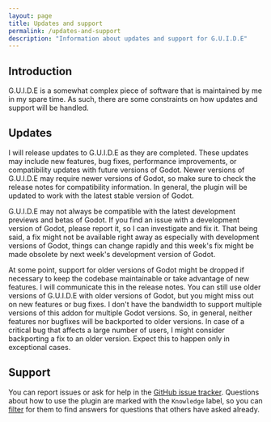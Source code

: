 ```yaml
---
layout: page
title: Updates and support
permalink: /updates-and-support
description: "Information about updates and support for G.U.I.D.E"
---
```


## Introduction

G.U.I.D.E is a somewhat complex piece of software that is maintained by me in my spare time. As such, there are some constraints on how updates and support will be handled.  

## Updates

I will release updates to G.U.I.D.E as they are completed. These updates may include new features, bug fixes, performance improvements, or compatibility updates with future versions of Godot. Newer versions of G.U.I.D.E may require newer versions of Godot, so make sure to check the release notes for compatibility information. In general, the plugin will be updated to work with the latest stable version of Godot. 

G.U.I.D.E may not always be compatible with the latest development previews and betas of Godot. If you find an issue with a development version of Godot, please report it, so I can investigate and fix it. That being said, a fix might not be available right away as especially with development versions of Godot, things can change rapidly and this week's fix might be made obsolete by next week's development version of Godot.

At some point, support for older versions of Godot might be dropped if necessary to keep the codebase maintainable or take advantage of new features. I will communicate this in the release notes. You can still use older versions of G.U.I.D.E with older versions of Godot, but you might miss out on new features or bug fixes. I don't have the bandwidth to support multiple versions of this addon for multiple Godot versions. So, in general, neither features nor bugfixes will be backported to older versions. In case of a critical bug that affects a large number of users, I might consider backporting a fix to an older version. Expect this to happen only in exceptional cases.

## Support

You can report issues or ask for help in the [GitHub issue tracker](https://github.com/godotneers/G.U.I.D.E/issues). Questions about how to use the plugin are marked with the `Knowledge` label, so you can [filter](https://github.com/godotneers/G.U.I.D.E/issues?q=is%3Aissue%20label%3Aknowledge%20) for them to find answers for questions that others have asked already. 
